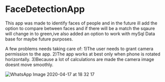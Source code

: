 # FaceDetectionApp

This app was made to identify faces of people and in the future ill add the option to compare between faces and if there will be a match the sqaure will change in to green,ive also added an option to work with mySql Data base for maybe future purposes.

A few problems needs taking care of:
1)The user needs to grant camera permission to the app.
2)The app works at best only when phone is rotated horizontally.
3)Because a lot of calculations are made the camera image doesnt move smoothly. 

![WhatsApp Image 2020-04-17 at 18 32 17](https://user-images.githubusercontent.com/57434608/79586503-dfd8b000-80d9-11ea-8b88-aa4ffaa5f361.jpeg)

